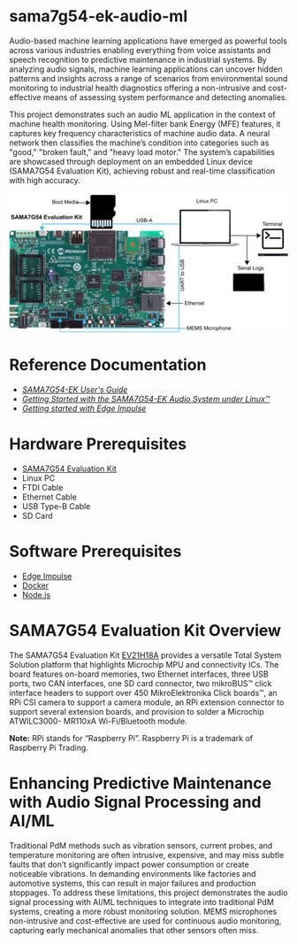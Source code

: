 # sama7g54-ek-audio-ml

Audio-based machine learning applications have emerged as powerful tools across various industries enabling everything from voice assistants and speech recognition to predictive maintenance in industrial systems. By analyzing audio signals, machine learning applications can uncover hidden patterns and insights across a range of scenarios from environmental sound monitoring to industrial health diagnostics offering a non-intrusive and cost-effective means of assessing system performance and detecting anomalies.

This project demonstrates such an audio ML application in the context of machine health monitoring. Using Mel-filter bank Energy (MFE) features, it captures key frequency characteristics of machine audio data. A neural network then classifies the machine’s condition into categories such as "good," "broken fault," and "heavy load motor." The system’s capabilities are showcased through deployment on an embedded Linux device (SAMA7G54 Evaluation Kit), achieving robust and real-time classification with high accuracy.

![Set-up](docs/pics/Hardware%20Setup%20SAMA7G54.png)

# Reference Documentation

- _[SAMA7G54-EK User's Guide](https://www.microchip.com/DS50003273)_
- _[Getting Started with the SAMA7G54-EK Audio System under Linux™](https://www.microchip.com/90003372)_
- _[Getting started with Edge Impulse](https://docs.edgeimpulse.com/docs)_

# Hardware Prerequisites

- [SAMA7G54 Evaluation Kit](https://www.microchip.com/en-us/development-tool/ev21h18a)
- Linux PC
- FTDI Cable
- Ethernet Cable
- USB Type-B Cable
- SD Card

# Software Prerequisites

- [Edge Impulse](https://edgeimpulse.com/)
- [Docker](https://www.docker.com/)
- [Node.js](https://nodejs.org/en)

# SAMA7G54 Evaluation Kit Overview

The SAMA7G54 Evaluation Kit [EV21H18A](https://www.microchip.com/en-us/development-tool/ev21h18a) provides a versatile Total System Solution platform that
highlights Microchip MPU and connectivity ICs.
The board features on-board memories, two Ethernet interfaces, three USB ports, two CAN
interfaces, one SD card connector, two mikroBUS™ click interface headers to support over 450
MikroElektronika Click boards™, an RPi CSI camera to support a camera module, an RPi extension
connector to support several extension boards, and provision to solder a Microchip ATWILC3000-
MR110xA Wi-Fi/Bluetooth module.

**Note:** RPi stands for “Raspberry Pi”. Raspberry Pi is a trademark of Raspberry Pi Trading.

# Enhancing Predictive Maintenance with Audio Signal Processing and AI/ML

Traditional PdM methods such as vibration sensors, current probes, and temperature monitoring are often intrusive, expensive, and may miss subtle faults that don’t significantly impact power consumption or create noticeable vibrations. In demanding environments like factories and automotive systems, this can result in major failures and production stoppages. To address these limitations, this project demonstrates the audio signal processing with AI/ML techniques to integrate into traditional PdM systems, creating a more robust monitoring solution. MEMS microphones non-intrusive and cost-effective are used for continuous audio monitoring, capturing early mechanical anomalies that other sensors often miss.
